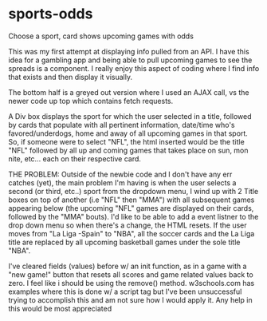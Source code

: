 # sports-odds
Choose a sport, card shows upcoming games with odds 

This was my first attempt at displaying info pulled from an API.  I have this idea for a gambling app and being able to pull upcoming games to see the spreads is a component.  I really enjoy this aspect of coding where I find info that exists and then display it visually. 

 The bottom half is a greyed out version where I used an AJAX call, vs the newer code up top which contains fetch requests.

A Div box displays the sport for which the user selected in a title, followed by cards that populate with all pertinent information, date/time who's favored/underdogs, home and away of all upcoming games in that sport.  So, if someone were to select "NFL", the html inserted would be the title "NFL" followed by all up and coming games that takes place on sun, mon nite, etc... each on their respective card.

THE PROBLEM:
Outside of the newbie code and I don't have any err catches (yet), the main problem I'm having is when the user selects a second (or third, etc..) sport from the dropdown menu, I wind up with 2 Title boxes on top of another (i.e "NFL" then "MMA") with all subsequent games appearing below (the upcoming "NFL" games are displayed on their cards, followed by the "MMA" bouts).  I'd like to be able to add a event listner to the drop down menu so when there's a change, the HTML resets. If the user moves from "La Liga -Spain" to "NBA", all the soccer cards and the La Liga title are replaced by all upcoming basketball games under the sole title "NBA".

 I've cleared fields (values) before w/ an init function, as in a game with a "new game!" button that resets all scores and game related values back to zero.  I feel like i should be using the remove() method.  w3schools.com has examples where this is done w/ a script tag but I've been unsuccessful trying to accomplish this and am not sure how I would apply it. Any help in this would be most appreciated
